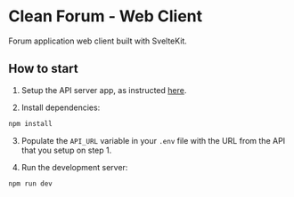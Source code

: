 # Clean Forum - Web Client

Forum application web client built with SvelteKit.

## How to start

1. Setup the API server app, as instructed [here](https://github.com/silvestr3/cleanforum-api/).

2. Install dependencies:
```bash
npm install
```

3. Populate the `API_URL` variable in your `.env` file with the URL from the API that you setup on step 1.

4. Run the development server:
```bash
npm run dev
```
